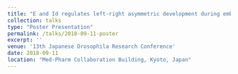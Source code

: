 ```yaml
---
title: "E and Id regulates left-right asymmetric development during embryonic development of *Drosophila*"
collection: talks
type: "Poster Presentation"
permalink: /talks/2018-09-11-poster
excerpt: ''
venue: '13th Japanese Drosophila Research Conference'
date: 2018-09-11
location: "Med-Pharm Collaboration Building, Kyoto, Japan"
---
```


